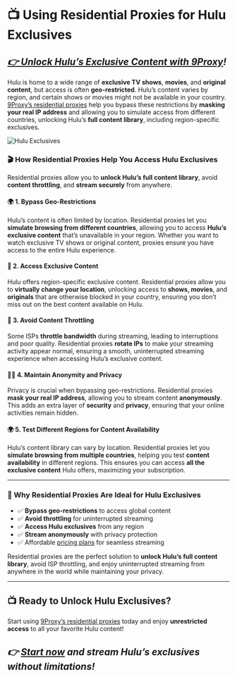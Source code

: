 # 📺 Using Residential Proxies for Hulu Exclusives

## *[👉 Unlock Hulu’s Exclusive Content with 9Proxy](https://the9proxy.short.gy/home-github-james2k4)!*

Hulu is home to a wide range of **exclusive TV shows**, **movies**, and **original content**, but access is often **geo-restricted**. Hulu’s content varies by region, and certain shows or movies might not be available in your country. [9Proxy’s residential proxies](https://the9proxy.short.gy/pricing-github-james2k4) help you bypass these restrictions by **masking your real IP address** and allowing you to simulate access from different countries, unlocking Hulu’s **full content library**, including region-specific exclusives.

![Hulu Exclusives](https://hips.hearstapps.com/hmg-prod/images/hulu-original-series-lead-1589304278.jpg)

### 🎬 How Residential Proxies Help You Access Hulu Exclusives

Residential proxies allow you to **unlock Hulu’s full content library**, avoid **content throttling**, and **stream securely** from anywhere.

#### 🌍 1. Bypass Geo-Restrictions  
Hulu’s content is often limited by location. Residential proxies let you **simulate browsing from different countries**, allowing you to access **Hulu’s exclusive content** that’s unavailable in your region. Whether you want to watch exclusive TV shows or original content, proxies ensure you have access to the entire Hulu experience.

#### 🎥 2. Access Exclusive Content  
Hulu offers region-specific exclusive content. Residential proxies allow you to **virtually change your location**, unlocking access to **shows, movies**, and **originals** that are otherwise blocked in your country, ensuring you don’t miss out on the best content available on Hulu.

#### 🚫 3. Avoid Content Throttling  
Some ISPs **throttle bandwidth** during streaming, leading to interruptions and poor quality. Residential proxies **rotate IPs** to make your streaming activity appear normal, ensuring a smooth, uninterrupted streaming experience when accessing Hulu’s exclusive content.

#### 🕵️‍♂️ 4. Maintain Anonymity and Privacy  
Privacy is crucial when bypassing geo-restrictions. Residential proxies **mask your real IP address**, allowing you to stream content **anonymously**. This adds an extra layer of **security** and **privacy**, ensuring that your online activities remain hidden.

#### 🌍 5. Test Different Regions for Content Availability  
Hulu’s content library can vary by location. Residential proxies let you **simulate browsing from multiple countries**, helping you test **content availability** in different regions. This ensures you can access **all the exclusive content** Hulu offers, maximizing your subscription.

---

### 🌟 Why Residential Proxies Are Ideal for Hulu Exclusives

- ✅ **Bypass geo-restrictions** to access global content  
- ✅ **Avoid throttling** for uninterrupted streaming  
- ✅ **Access Hulu exclusives** from any region  
- ✅ **Stream anonymously** with privacy protection  
- ✅ Affordable [pricing plans](https://the9proxy.short.gy/pricing-github-james2k4) for seamless streaming

Residential proxies are the perfect solution to **unlock Hulu’s full content library**, avoid ISP throttling, and enjoy uninterrupted streaming from anywhere in the world while maintaining your privacy.

---

## 📺 Ready to Unlock Hulu Exclusives?

Start using [9Proxy’s residential proxies](https://the9proxy.short.gy/pricing-github-james2k4) today and enjoy **unrestricted access** to all your favorite Hulu content!

## *👉 [Start now](https://the9proxy.short.gy/pricing-github-james2k4) and stream Hulu’s exclusives without limitations!*
